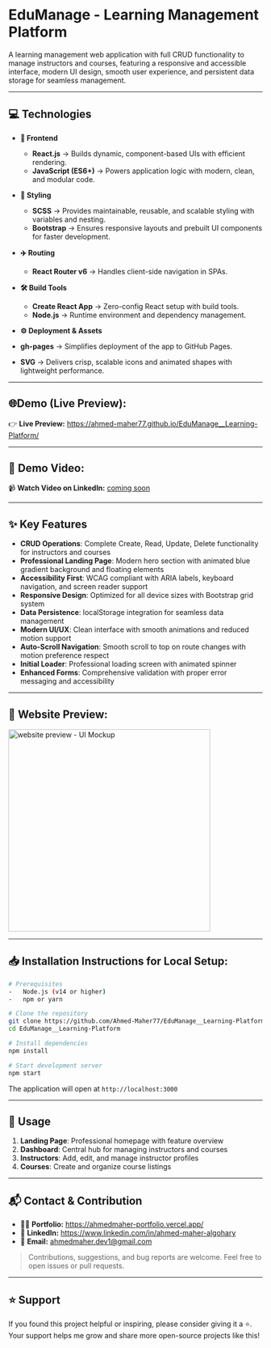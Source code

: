 # EduManage - Learning Management Platform

A learning management web application with full CRUD functionality to manage instructors and courses, featuring a responsive and accessible interface, modern UI design, smooth user experience, and persistent data storage for seamless management.

---

## 💻 Technologies  

- **📱 Frontend**  
  - **React.js** → Builds dynamic, component-based UIs with efficient rendering.  
  - **JavaScript (ES6+)** → Powers application logic with modern, clean, and modular code.  

- **🎨 Styling**  
  - **SCSS** → Provides maintainable, reusable, and scalable styling with variables and nesting.  
  - **Bootstrap** → Ensures responsive layouts and prebuilt UI components for faster development.  

- **✈️ Routing**  
  - **React Router v6** → Handles client-side navigation in SPAs.  

- **🛠️ Build Tools**  
  - **Create React App** → Zero-config React setup with build tools.  
  - **Node.js** → Runtime environment and dependency management.

-  **⚙️ Deployment & Assets**
  - **gh-pages** → Simplifies deployment of the app to GitHub Pages.  
  - **SVG** → Delivers crisp, scalable icons and animated shapes with lightweight performance.

---

## 🌐**Demo (Live Preview):** 

👉 **Live Preview:** <a href="https://ahmed-maher77.github.io/EduManage__Learning-Platform/" target="_blank">https://ahmed-maher77.github.io/EduManage__Learning-Platform/</a>

---

## 🎥 **Demo Video:** 

📹 **Watch Video on LinkedIn:** <a href="" target="_blank">coming soon</a>

---

## ✨ Key Features

-   **CRUD Operations**: Complete Create, Read, Update, Delete functionality for instructors and courses
-   **Professional Landing Page**: Modern hero section with animated blue gradient background and floating elements
-   **Accessibility First**: WCAG compliant with ARIA labels, keyboard navigation, and screen reader support
-   **Responsive Design**: Optimized for all device sizes with Bootstrap grid system
-   **Data Persistence**: localStorage integration for seamless data management
-   **Modern UI/UX**: Clean interface with smooth animations and reduced motion support
-   **Auto-Scroll Navigation**: Smooth scroll to top on route changes with motion preference respect
-   **Initial Loader**: Professional loading screen with animated spinner
-   **Enhanced Forms**: Comprehensive validation with proper error messaging and accessibility

---

## 👀 Website Preview:

<a href="https://ahmed-maher77.github.io/EduManage__Learning-Platform/" title="demo">
  <img src="https://github.com/user-attachments/assets/0904029a-f189-4b03-b7d8-c0e3089577e9" alt="website preview - UI Mockup" width="400">
</a>

---

## 📥 Installation Instructions for Local Setup:

```bash
# Prerequisites
-   Node.js (v14 or higher)
-   npm or yarn

# Clone the repository
git clone https://github.com/Ahmed-Maher77/EduManage__Learning-Platform.git
cd EduManage__Learning-Platform

# Install dependencies
npm install

# Start development server
npm start
```

The application will open at `http://localhost:3000`

---

## 📱 Usage

1. **Landing Page**: Professional homepage with feature overview
2. **Dashboard**: Central hub for managing instructors and courses
3. **Instructors**: Add, edit, and manage instructor profiles
4. **Courses**: Create and organize course listings

---

## 📬 Contact & Contribution
- 🧑‍💻 **Portfolio:** <a href="https://ahmedmaher-portfolio.vercel.app/" title="See My Portfolio">https://ahmedmaher-portfolio.vercel.app/</a>
- 🔗 **LinkedIn:** <a href="https://www.linkedin.com/in/ahmed-maher-algohary" title="Contact via LinkedIn">https://www.linkedin.com/in/ahmed-maher-algohary</a>
- 📧 **Email:** <a href="mailto:ahmedmaher.dev1@gmail.com" title="Contact via Email">ahmedmaher.dev1@gmail.com</a>

> Contributions, suggestions, and bug reports are welcome. Feel free to open issues or pull requests.

---

## ⭐ Support

If you found this project helpful or inspiring, please consider giving it a ⭐. Your support helps me grow and share more open-source projects like this!
